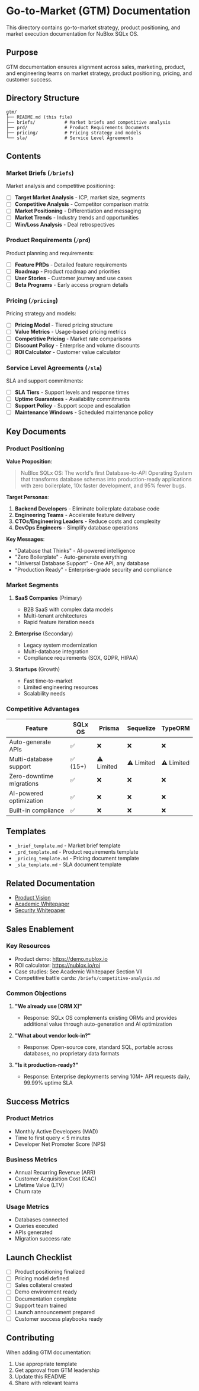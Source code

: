 # Go-to-Market (GTM) Documentation

This directory contains go-to-market strategy, product positioning, and market execution documentation for NuBlox SQLx OS.

## Purpose

GTM documentation ensures alignment across sales, marketing, product, and engineering teams on market strategy, product positioning, pricing, and customer success.

## Directory Structure

```
gtm/
├── README.md (this file)
├── briefs/           # Market briefs and competitive analysis
├── prd/              # Product Requirements Documents
├── pricing/          # Pricing strategy and models
└── sla/              # Service Level Agreements
```

## Contents

### Market Briefs (`/briefs`)

Market analysis and competitive positioning:
- [ ] **Target Market Analysis** - ICP, market size, segments
- [ ] **Competitive Analysis** - Competitor comparison matrix
- [ ] **Market Positioning** - Differentiation and messaging
- [ ] **Market Trends** - Industry trends and opportunities
- [ ] **Win/Loss Analysis** - Deal retrospectives

### Product Requirements (`/prd`)

Product planning and requirements:
- [ ] **Feature PRDs** - Detailed feature requirements
- [ ] **Roadmap** - Product roadmap and priorities
- [ ] **User Stories** - Customer journey and use cases
- [ ] **Beta Programs** - Early access program details

### Pricing (`/pricing`)

Pricing strategy and models:
- [ ] **Pricing Model** - Tiered pricing structure
- [ ] **Value Metrics** - Usage-based pricing metrics
- [ ] **Competitive Pricing** - Market rate comparisons
- [ ] **Discount Policy** - Enterprise and volume discounts
- [ ] **ROI Calculator** - Customer value calculator

### Service Level Agreements (`/sla`)

SLA and support commitments:
- [ ] **SLA Tiers** - Support levels and response times
- [ ] **Uptime Guarantees** - Availability commitments
- [ ] **Support Policy** - Support scope and escalation
- [ ] **Maintenance Windows** - Scheduled maintenance policy

## Key Documents

### Product Positioning

**Value Proposition**:
> NuBlox SQLx OS: The world's first Database-to-API Operating System that transforms database schemas into production-ready applications with zero boilerplate, 10x faster development, and 95% fewer bugs.

**Target Personas**:
1. **Backend Developers** - Eliminate boilerplate database code
2. **Engineering Teams** - Accelerate feature delivery
3. **CTOs/Engineering Leaders** - Reduce costs and complexity
4. **DevOps Engineers** - Simplify database operations

**Key Messages**:
- "Database that Thinks" - AI-powered intelligence
- "Zero Boilerplate" - Auto-generate everything
- "Universal Database Support" - One API, any database
- "Production Ready" - Enterprise-grade security and compliance

### Market Segments

1. **SaaS Companies** (Primary)
   - B2B SaaS with complex data models
   - Multi-tenant architectures
   - Rapid feature iteration needs

2. **Enterprise** (Secondary)
   - Legacy system modernization
   - Multi-database integration
   - Compliance requirements (SOX, GDPR, HIPAA)

3. **Startups** (Growth)
   - Fast time-to-market
   - Limited engineering resources
   - Scalability needs

### Competitive Advantages

| Feature | SQLx OS | Prisma | Sequelize | TypeORM |
|---------|---------|--------|-----------|---------|
| Auto-generate APIs | ✅ | ❌ | ❌ | ❌ |
| Multi-database support | ✅ (15+) | ⚠️ Limited | ⚠️ Limited | ⚠️ Limited |
| Zero-downtime migrations | ✅ | ❌ | ❌ | ❌ |
| AI-powered optimization | ✅ | ❌ | ❌ | ❌ |
| Built-in compliance | ✅ | ❌ | ❌ | ❌ |

## Templates

- `_brief_template.md` - Market brief template
- `_prd_template.md` - Product requirements template
- `_pricing_template.md` - Pricing document template
- `_sla_template.md` - SLA document template

## Related Documentation

- [Product Vision](../vision/SQLx_OS_v4_Strategy_with_Diagrams.md)
- [Academic Whitepaper](../NuBlox_SQLx_OS_Academic_Whitepaper_v6.0.md)
- [Security Whitepaper](../security/SQLx-Security-Whitepaper-and-ThreatModel-v4.0.md)

## Sales Enablement

### Key Resources

- Product demo: https://demo.nublox.io
- ROI calculator: https://nublox.io/roi
- Case studies: See Academic Whitepaper Section VII
- Competitive battle cards: `/briefs/competitive-analysis.md`

### Common Objections

1. **"We already use [ORM X]"**
   - Response: SQLx OS complements existing ORMs and provides additional value through auto-generation and AI optimization

2. **"What about vendor lock-in?"**
   - Response: Open-source core, standard SQL, portable across databases, no proprietary data formats

3. **"Is it production-ready?"**
   - Response: Enterprise deployments serving 10M+ API requests daily, 99.99% uptime SLA

## Success Metrics

### Product Metrics
- Monthly Active Developers (MAD)
- Time to first query < 5 minutes
- Developer Net Promoter Score (NPS)

### Business Metrics
- Annual Recurring Revenue (ARR)
- Customer Acquisition Cost (CAC)
- Lifetime Value (LTV)
- Churn rate

### Usage Metrics
- Databases connected
- Queries executed
- APIs generated
- Migration success rate

## Launch Checklist

- [ ] Product positioning finalized
- [ ] Pricing model defined
- [ ] Sales collateral created
- [ ] Demo environment ready
- [ ] Documentation complete
- [ ] Support team trained
- [ ] Launch announcement prepared
- [ ] Customer success playbooks ready

## Contributing

When adding GTM documentation:
1. Use appropriate template
2. Get approval from GTM leadership
3. Update this README
4. Share with relevant teams
